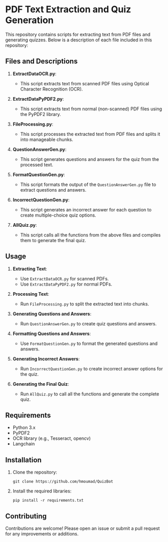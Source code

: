 # PDF Text Extraction and Quiz Generation

This repository contains scripts for extracting text from PDF files and generating quizzes. Below is a description of each file included in this repository:

## Files and Descriptions

1. **ExtractDataOCR.py**:
    - This script extracts text from scanned PDF files using Optical Character Recognition (OCR).

2. **ExtractDataPyPDF2.py**:
    - This script extracts text from normal (non-scanned) PDF files using the PyPDF2 library.

3. **FileProcessing.py**:
    - This script processes the extracted text from PDF files and splits it into manageable chunks.

4. **QuestionAnswerGen.py**:
    - This script generates questions and answers for the quiz from the processed text.

5. **FormatQuestionGen.py**:
    - This script formats the output of the `QuestionAnswerGen.py` file to extract questions and answers.

6. **IncorrectQuestionGen.py**:
    - This script generates an incorrect answer for each question to create multiple-choice quiz options.

7. **AllQuiz.py**:
    - This script calls all the functions from the above files and compiles them to generate the final quiz.

## Usage

1. **Extracting Text**:
    - Use `ExtractDataOCR.py` for scanned PDFs.
    - Use `ExtractDataPyPDF2.py` for normal PDFs.

2. **Processing Text**:
    - Run `FileProcessing.py` to split the extracted text into chunks.

3. **Generating Questions and Answers**:
    - Run `QuestionAnswerGen.py` to create quiz questions and answers.

4. **Formatting Questions and Answers**:
    - Use `FormatQuestionGen.py` to format the generated questions and answers.

5. **Generating Incorrect Answers**:
    - Run `IncorrectQuestionGen.py` to create incorrect answer options for the quiz.

6. **Generating the Final Quiz**:
    - Run `AllQuiz.py` to call all the functions and generate the complete quiz.

## Requirements

- Python 3.x
- PyPDF2
- OCR library (e.g., Tesseract, opencv)
- Langchain

## Installation

1. Clone the repository:
    ```
    git clone https://github.com/hmoumad/QuizBot
    ```
2. Install the required libraries:
    ```
    pip install -r requirements.txt
    ```

## Contributing

Contributions are welcome! Please open an issue or submit a pull request for any improvements or additions.
